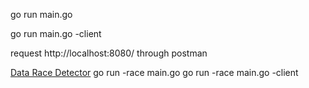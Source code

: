 
go run main.go

go run main.go -client

request http://localhost:8080/ through postman



[Data Race Detector](https://go.dev/doc/articles/race_detector)
go run -race main.go
go run -race main.go -client